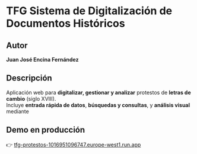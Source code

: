 # TFG Sistema de Digitalización de Documentos Históricos


## Autor  
**Juan José Encina Fernández**


##  Descripción
Aplicación web para **digitalizar, gestionar y analizar** protestos de **letras de cambio** (siglo XVIII).  
Incluye **entrada rápida de datos**, **búsquedas y consultas**, y **análisis visual** mediante


##  Demo en producción
👉 [tfg-protestos-1016951096747.europe-west1.run.app](https://tfg-protestos-1016951096747.europe-west1.run.app)

